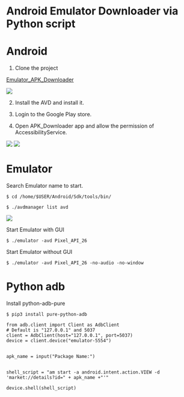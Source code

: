 Android Emulator Downloader via Python script
===========================


# Android

1. Clone the project

[Emulator_APK_Downloader](https://github.com/krnick/Emulator_APK_Downloader)

![](https://i.imgur.com/URAmo0w.png)

2. Install the AVD and install it.

3. Login to the Google Play store.

4. Open APK_Downloader app and allow the permission of AccessibilityService.

![](https://i.imgur.com/AYYkmRj.png)
![](https://i.imgur.com/1p1VAWd.png)




# Emulator

Search Emulator name to start.

```shell=
$ cd /home/$USER/Android/Sdk/tools/bin/

$ ./avdmanager list avd
```

![](https://i.imgur.com/0Bt9csb.png)


Start Emulator with GUI
```shell=
$ ./emulator -avd Pixel_API_26
```

Start Emulator without GUI

```shell=
$ ./emulator -avd Pixel_API_26 -no-audio -no-window
```



# Python adb

Install python-adb-pure

```shell=
$ pip3 install pure-python-adb
```


```python=
from adb.client import Client as AdbClient
# Default is "127.0.0.1" and 5037
client = AdbClient(host="127.0.0.1", port=5037)
device = client.device("emulator-5554")


apk_name = input("Package Name:")


shell_script = "am start -a android.intent.action.VIEW -d 'market://details?id=" + apk_name +"'"

device.shell(shell_script)
```
